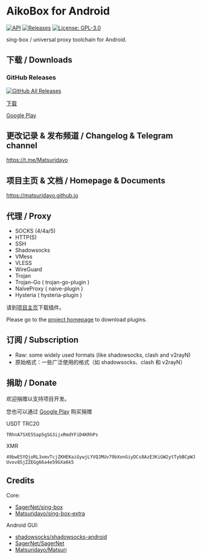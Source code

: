 # AikoBox for Android

[![API](https://img.shields.io/badge/API-21%2B-brightgreen.svg?style=flat)](https://android-arsenal.com/api?level=21)
[![Releases](https://img.shields.io/github/v/release/MatsuriDayo/AikoBoxForAndroid)](https://github.com/MatsuriDayo/AikoBoxForAndroid/releases)
[![License: GPL-3.0](https://img.shields.io/badge/license-GPL--3.0-orange.svg)](https://www.gnu.org/licenses/gpl-3.0)

sing-box / universal proxy toolchain for Android.

## 下载 / Downloads

### GitHub Releases

[![GitHub All Releases](https://img.shields.io/github/downloads/Matsuridayo/AikoBoxForAndroid/total?label=downloads-total&logo=github&style=flat-square)](https://github.com/Matsuridayo/AikoBoxForAndroid/releases)

[下载](https://github.com/Matsuridayo/AikoBoxForAndroid/releases)

[Google Play](https://play.google.com/store/apps/details?id=aiko.nb4a)

## 更改记录 & 发布频道 / Changelog & Telegram channel

https://t.me/Matsuridayo

## 项目主页 & 文档 / Homepage & Documents

https://matsuridayo.github.io

## 代理 / Proxy

* SOCKS (4/4a/5)
* HTTP(S)
* SSH
* Shadowsocks
* VMess
* VLESS
* WireGuard
* Trojan
* Trojan-Go ( trojan-go-plugin )
* NaïveProxy ( naive-plugin )
* Hysteria ( hysteria-plugin )

请到[项目主页](https://matsuridayo.github.io)下载插件。

Please go to the [project homepage](https://matsuridayo.github.io) to download plugins.

## 订阅 / Subscription

* Raw: some widely used formats (like shadowsocks, clash and v2rayN)
* 原始格式：一些广泛使用的格式（如 shadowsocks、clash 和 v2rayN）

## 捐助 / Donate

欢迎捐赠以支持项目开发。

您也可以通过 [Google Play](https://play.google.com/store/apps/details?id=aiko.nb4a) 购买捐赠

USDT TRC20

`TRhnA7SXE5Sap5gSG3ijxRmdYFiD4KRhPs`

XMR

`49bwESYQjoRL3xmvTcjZKHEKaiGywjLYVQJMUv79bXonGiyDCs8AzE3KiGW2ytTybBCpWJUvov8SjZZEGg66a4e59GXa6k5`

## Credits

Core:
- [SagerNet/sing-box](https://github.com/SagerNet/sing-box)
- [Matsuridayo/sing-box-extra](https://github.com/MatsuriDayo/sing-box-extra)

Android GUI:
- [shadowsocks/shadowsocks-android](https://github.com/shadowsocks/shadowsocks-android)
- [SagerNet/SagerNet](https://github.com/SagerNet/SagerNet)
- [Matsuridayo/Matsuri](https://github.com/MatsuriDayo/Matsuri)
